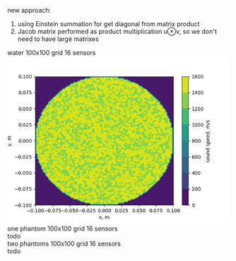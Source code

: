 new approach:  
1. using Einstein summation for get diagonal from matrix product
2. Jacob matrix performed as product multiplication u⊗v, so we don't need to have large matrixes  
  
water 100x100 grid 16 sensors  
![1](100x100_16_sensors.png)  
one phantom 100x100 grid 16 sensors  
todo  
two phantoms 100x100 grid 16 sensors  
todo  